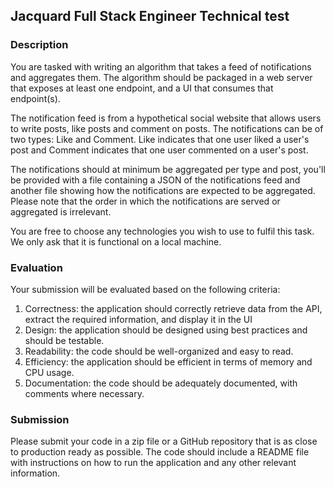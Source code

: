 ## Jacquard Full Stack Engineer Technical test

### Description
You are tasked with writing an algorithm that takes a feed of notifications and aggregates them. The algorithm should be packaged in a web server that exposes at least one endpoint, and a UI that consumes that endpoint(s).

The notification feed is from a hypothetical social website that allows users to write posts, like posts and comment on posts. The notifications can be of two types: Like and Comment. Like indicates that one user liked a user's post and Comment indicates that one user commented on a user's post.

The notifications should at minimum be aggregated per type and post, you'll be provided with a file containing a JSON of the notifications feed and another file showing how the notifications are expected to be aggregated. Please note that the order in which the notifications are served or aggregated is irrelevant.

You are free to choose any technologies you wish to use to fulfil this task. We only ask that it is functional on a local machine.

### Evaluation

Your submission will be evaluated based on the following criteria:

1.  Correctness: the application should correctly retrieve data from the API, extract the required information, and display it in the UI
2.  Design: the application should be designed using best practices and should be testable.
3.  Readability: the code should be well-organized and easy to read.
4.  Efficiency: the application should be efficient in terms of memory and CPU usage.
5.  Documentation: the code should be adequately documented, with comments where necessary.

### Submission

Please submit your code in a zip file or a GitHub repository that is as close to production ready as possible. The code should include a README file with instructions on how to run the application and any other relevant information.
